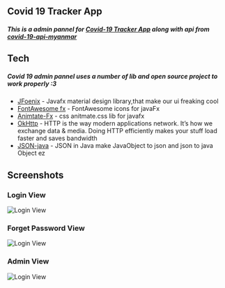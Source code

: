 ## Covid 19 Tracker App
##### This is a admin pannel for [Covid-19 Tracker App](https://electron.atom.io) along with api from [covid-19-api-myanmar](https://electron.atom.io) 
## Tech

##### Covid 19  admin pannel uses a number of lib and open source project to work properly :3


* [JFoenix](http://www.jfoenix.com/) - Javafx material design library,that make our ui freaking cool
* [FontAwesome fx](https://github.com/Jerady/fontawesomefx-glyphsbrowser) - FontAwesome icons for javaFx
* [Animtate-Fx](https://github.com/Typhon0/AnimateFX) - css anitmate.css lib for javafx
* [OkHttp](https://square.github.io/okhttp/) - HTTP is the way modern applications network. It’s how we exchange data & media. Doing HTTP efficiently makes your stuff load faster and saves bandwidth
* [JSON-java](https://github.com/stleary/JSON-java) - JSON in Java make JavaObject to json and json to java Object ez
 
## Screenshots
### Login View
![Login View](https://github.com/mohamadealiyes/covid19adminjava/blob/master/src/views/Images/loginView.png)
### Forget Password View
![Login View](https://github.com/mohamadealiyes/covid19adminjava/blob/master/src/views/Images/forgetView.png)

### Admin View
![Login View](https://github.com/mohamadealiyes/covid19adminjava/blob/master/src/views/Images/AdminView.png)
